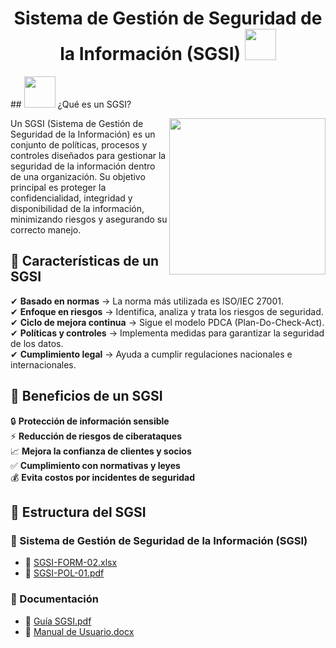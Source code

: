 <h1 align="center">Sistema de Gestión de Seguridad de la Información (SGSI) <img src="https://media1.giphy.com/media/v1.Y2lkPTc5MGI3NjExN24yMGt4cGk3aWhxeXF1ZXN0cDJsamRhYTQzbXBwcnFvbXA1NWVnaSZlcD12MV9pbnRlcm5hbF9naWZfYnlfaWQmY3Q9cw/RKTFhuOZFb0ML8sKAk/giphy.gif" width="50"></h1>
## <picture><img src="https://media2.giphy.com/media/v1.Y2lkPTc5MGI3NjExNHRrNjhteTE4d2dvazN2dXZocjk0YzVwMXNhbmJ1ZzRnamZwdGZ3OSZlcD12MV9pbnRlcm5hbF9naWZfYnlfaWQmY3Q9cw/wKyRjf4ngjYX6rJhVS/giphy.gif" width = 50px></picture> ¿Qué es un SGSI?


<picture> <img align="right" src="https://media0.giphy.com/media/v1.Y2lkPTc5MGI3NjExNW83bm1hdnZvcDdlZG81dmdqdW5uemdzemk5Mm95NXgyYmJmZ255MiZlcD12MV9pbnRlcm5hbF9naWZfYnlfaWQmY3Q9cw/YRMb6dd7zprS00JdGZ/giphy.gif" width = 250px></picture>

Un SGSI (Sistema de Gestión de Seguridad de la Información) es un conjunto de políticas, procesos y controles diseñados para gestionar la seguridad de la información dentro de una organización. Su objetivo principal es proteger la confidencialidad, integridad y disponibilidad de la información, minimizando riesgos y asegurando su correcto manejo.

## 🔹 Características de un SGSI

✔ **Basado en normas** → La norma más utilizada es ISO/IEC 27001.  
✔ **Enfoque en riesgos** → Identifica, analiza y trata los riesgos de seguridad.  
✔ **Ciclo de mejora continua** → Sigue el modelo PDCA (Plan-Do-Check-Act).  
✔ **Políticas y controles** → Implementa medidas para garantizar la seguridad de los datos.  
✔ **Cumplimiento legal** → Ayuda a cumplir regulaciones nacionales e internacionales.  

## 🔹 Beneficios de un SGSI

🔒 **Protección de información sensible**  
⚡ **Reducción de riesgos de ciberataques**  
📈 **Mejora la confianza de clientes y socios**  
✅ **Cumplimiento con normativas y leyes**  
💰 **Evita costos por incidentes de seguridad**  

## 📂 Estructura del SGSI

### 📁 Sistema de Gestión de Seguridad de la Información (SGSI)
- 📄 [SGSI-FORM-02.xlsx](https://github.com/AhmadVel/SGSI/blob/main/Sistema%20de%20Gesti%C3%B3n%20de%20Seguridad%20de%20la%20Informaci%C3%B3n%20(SGSI)/SGSI-FORM-02.xlsx)
- 📄 [SGSI-POL-01.pdf](https://github.com/AhmadVel/SGSI/blob/main/Sistema%20de%20Gesti%C3%B3n%20de%20Seguridad%20de%20la%20Informaci%C3%B3n%20(SGSI)/SGSI-POL-01.pdf)

### 📁 Documentación
- 📄 [Guía SGSI.pdf](https://github.com/AhmadVel/SGSI/blob/main/Documentaci%C3%B3n/Gu%C3%ADa%20SGSI.pdf)
- 📄 [Manual de Usuario.docx](https://github.com/AhmadVel/SGSI/blob/main/Documentaci%C3%B3n/Manual%20de%20Usuario.docx)





	
	

 

	
	
	
	
